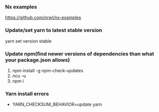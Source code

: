 ### Nx examples
https://github.com/nrwl/nx-examples

### Update/set yarn to latest stable version
yarn set version stable

### Update npm(find newer versions of dependencies than what your package.json allows)
1. npm install -g npm-check-updates
2. ncu -u
3. npm i

### Yarn install errors
- YARN_CHECKSUM_BEHAVIOR=update yarn
